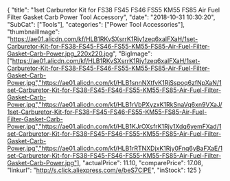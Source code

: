 {
	"title": "1set Carburetor Kit for FS38 FS45 FS46 FS55 KM55 FS85 Air Fuel Filter Gasket Carb Power Tool Accessory",
	"date": "2018-10-31 10:30:20",
	"SubCat": ["Tools"],
	"categories": ["Power Tool Accessories"],
	"thumbnailImage": "https://ae01.alicdn.com/kf/HLB1RKvSXsrrK1Rjy1zeq6xalFXaH/1set-Carburetor-Kit-for-FS38-FS45-FS46-FS55-KM55-FS85-Air-Fuel-Filter-Gasket-Carb-Power.jpg_220x220.jpg",
	"BigImage": ["https://ae01.alicdn.com/kf/HLB1RKvSXsrrK1Rjy1zeq6xalFXaH/1set-Carburetor-Kit-for-FS38-FS45-FS46-FS55-KM55-FS85-Air-Fuel-Filter-Gasket-Carb-Power.jpg","https://ae01.alicdn.com/kf/HLB1snnNXtfvK1RjSspoq6zfNpXaN/1set-Carburetor-Kit-for-FS38-FS45-FS46-FS55-KM55-FS85-Air-Fuel-Filter-Gasket-Carb-Power.jpg","https://ae01.alicdn.com/kf/HLB1rVbPXyzxK1RkSnaVq6xn9VXaJ/1set-Carburetor-Kit-for-FS38-FS45-FS46-FS55-KM55-FS85-Air-Fuel-Filter-Gasket-Carb-Power.jpg","https://ae01.alicdn.com/kf/HLB1KJrOXsfrK1Rjy1Xdq6yemFXad/1set-Carburetor-Kit-for-FS38-FS45-FS46-FS55-KM55-FS85-Air-Fuel-Filter-Gasket-Carb-Power.jpg","https://ae01.alicdn.com/kf/HLB1rRTNXDjxK1Rjy0Fnq6yBaFXaE/1set-Carburetor-Kit-for-FS38-FS45-FS46-FS55-KM55-FS85-Air-Fuel-Filter-Gasket-Carb-Power.jpg"],
	"actualPrice": 11.10,
	"comparePrice": 17.08,
	"linkurl": "http://s.click.aliexpress.com/e/beS7ClPE",
	"inStock": 125
}
